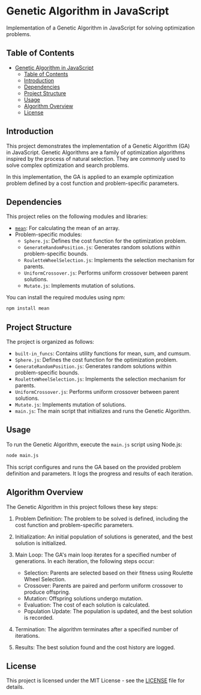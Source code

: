 # Genetic Algorithm in JavaScript

Implementation of a Genetic Algorithm in JavaScript for solving optimization problems.

## Table of Contents

- [Genetic Algorithm in JavaScript](#genetic-algorithm-in-javascript)
  - [Table of Contents](#table-of-contents)
  - [Introduction](#introduction)
  - [Dependencies](#dependencies)
  - [Project Structure](#project-structure)
  - [Usage](#usage)
  - [Algorithm Overview](#algorithm-overview)
  - [License](#license)

## Introduction

This project demonstrates the implementation of a Genetic Algorithm (GA) in JavaScript. Genetic Algorithms are a family of optimization algorithms inspired by the process of natural selection. They are commonly used to solve complex optimization and search problems.

In this implementation, the GA is applied to an example optimization problem defined by a cost function and problem-specific parameters.

## Dependencies

This project relies on the following modules and libraries:

- [`mean`](https://www.npmjs.com/package/mean): For calculating the mean of an array.
- Problem-specific modules:
  - `Sphere.js`: Defines the cost function for the optimization problem.
  - `GenerateRandomPosition.js`: Generates random solutions within problem-specific bounds.
  - `RouletteWheelSelection.js`: Implements the selection mechanism for parents.
  - `UniformCrossover.js`: Performs uniform crossover between parent solutions.
  - `Mutate.js`: Implements mutation of solutions.

You can install the required modules using npm:

```bash
npm install mean
```

## Project Structure

The project is organized as follows:

- `built-in_funcs`: Contains utility functions for mean, sum, and cumsum.
- `Sphere.js`: Defines the cost function for the optimization problem.
- `GenerateRandomPosition.js`: Generates random solutions within problem-specific bounds.
- `RouletteWheelSelection.js`: Implements the selection mechanism for parents.
- `UniformCrossover.js`: Performs uniform crossover between parent solutions.
- `Mutate.js`: Implements mutation of solutions.
- `main.js`: The main script that initializes and runs the Genetic Algorithm.

## Usage

To run the Genetic Algorithm, execute the `main.js` script using Node.js:

```bash
node main.js
```

This script configures and runs the GA based on the provided problem definition and parameters. It logs the progress and results of each iteration.

## Algorithm Overview

The Genetic Algorithm in this project follows these key steps:

1. Problem Definition: The problem to be solved is defined, including the cost function and problem-specific parameters.

2. Initialization: An initial population of solutions is generated, and the best solution is initialized.

3. Main Loop: The GA's main loop iterates for a specified number of generations. In each iteration, the following steps occur:

   - Selection: Parents are selected based on their fitness using Roulette Wheel Selection.
   - Crossover: Parents are paired and perform uniform crossover to produce offspring.
   - Mutation: Offspring solutions undergo mutation.
   - Evaluation: The cost of each solution is calculated.
   - Population Update: The population is updated, and the best solution is recorded.

4. Termination: The algorithm terminates after a specified number of iterations.

5. Results: The best solution found and the cost history are logged.

## License

This project is licensed under the MIT License - see the [LICENSE](LICENSE) file for details.
